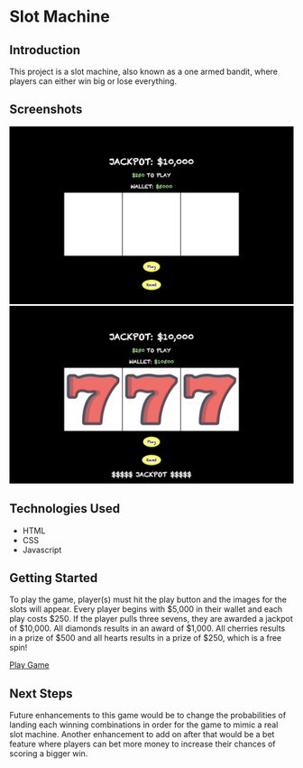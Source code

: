 # Slot Machine
## Introduction
This project is a slot machine, also known as a one armed bandit, where players can either win big or lose everything. 
## Screenshots
![This is an image](/imgs/screenshotOne.png) 
![This is an image](/imgs/screenshotTwo.png) 

## Technologies Used
* HTML
* CSS
* Javascript 

## Getting Started
To play the game, player(s) must hit the play button and the images for the slots will appear. Every player begins with $5,000 in their wallet and each play costs $250. If the player pulls three sevens, they are awarded a jackpot of $10,000. All diamonds results in an award of $1,000. All cherries results in a prize of $500 and all hearts results in a prize of $250, which is a free spin!

[Play Game](https://mfarah37.github.io/Slot-Machine/) 


## Next Steps 
Future enhancements to this game would be to change the probabilities of landing each winning combinations in order for the game to mimic a real slot machine. Another enhancement to add on after that would be a bet feature where players can bet more money to increase their chances of scoring a bigger win.
